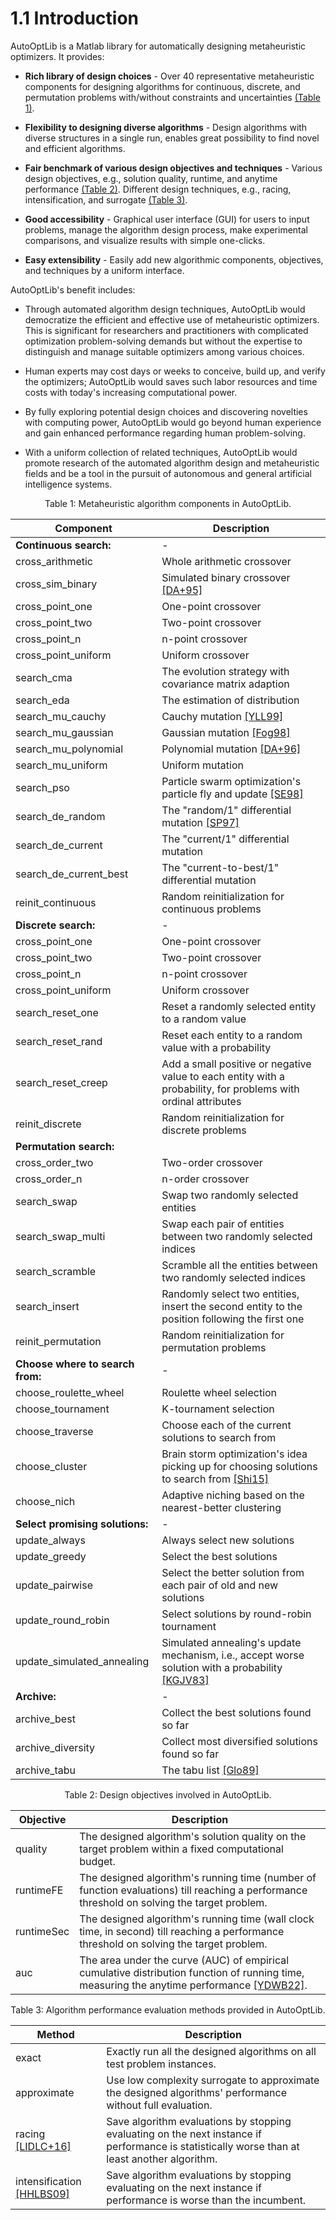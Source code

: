 # 1.1 Introduction

AutoOptLib is a Matlab library for automatically designing metaheuristic optimizers. It provides:

+ **Rich library of design choices** - Over 40 representative metaheuristic components for designing algorithms for continuous, discrete, and permutation problems with/without constraints and uncertainties [(Table 1)](#table1).

+ **Flexibility to designing diverse algorithms** - Design algorithms with diverse structures in a single run, enables great possibility to find novel and efficient algorithms.
 
+ **Fair benchmark of various design objectives and techniques** - Various design objectives, e.g., solution quality, runtime, and anytime performance [(Table 2)](#table2). 
Different design techniques, e.g., racing, intensification, and surrogate [(Table 3)](#table3).

+ **Good accessibility** - Graphical user interface (GUI) for users to input problems, manage the algorithm design process, make experimental comparisons, and visualize results with simple one-clicks.

+ **Easy extensibility** - Easily add new algorithmic components, objectives, and techniques by a uniform interface.

AutoOptLib's benefit includes:

+ Through automated algorithm design techniques, AutoOptLib would democratize the efficient and effective use of metaheuristic optimizers. This is significant for researchers and practitioners with complicated optimization problem-solving demands but without the expertise to distinguish and manage suitable optimizers among various choices. 

+ Human experts may cost days or weeks to conceive, build up, and verify the optimizers; AutoOptLib would saves such labor resources and time costs with today's increasing computational power. 

+ By fully exploring potential design choices and discovering novelties with computing power, AutoOptLib would go beyond human experience and gain enhanced performance regarding human problem-solving.

+ With a uniform collection of related techniques, AutoOptLib would promote research of the automated algorithm design and metaheuristic fields and be a tool in the pursuit of autonomous and general artificial intelligence systems.



<a name="table1"></a>
<div style="text-align: center;">Table 1: Metaheuristic algorithm components in AutoOptLib.</div>

| Component                        | Description                                                                                                                      |
|----------------------------------|----------------------------------------------------------------------------------------------------------------------------------|
| **Continuous search:**           | -                                                                                                                                |
| cross\_arithmetic                | Whole arithmetic crossover                                                                                                       |
| cross\_sim\_binary               | Simulated binary crossover [[DA+95]](../References/ref.html#DA+95)                                                               |
| cross\_point\_one                | One-point crossover                                                                                                              |
| cross\_point\_two                | Two-point crossover                                                                                                              |
| cross\_point\_n                  | n-point crossover                                                                                                                |
| cross\_point\_uniform            | Uniform crossover                                                                                                                |
| search\_cma                      | The evolution strategy with covariance matrix adaption                                                                           |
| search\_eda                      | The estimation of distribution                                                                                                   |
| search\_mu\_cauchy               | Cauchy mutation   [[YLL99]](../References/ref.html#YLL99)                                                                        |
| search\_mu\_gaussian             | Gaussian mutation [[Fog98]](../References/ref.html#Fog98)                                                                        |
| search\_mu\_polynomial           | Polynomial mutation [[DA+96]](../References/ref.html#DA+96)                                                                      |
| search\_mu\_uniform              | Uniform mutation                                                                                                                 |
| search\_pso                      | Particle swarm optimization's particle fly and update [[SE98]](../References/ref.html#SE98)                                      |
| search\_de\_random               | The "random/1" differential mutation    [[SP97]](../References/ref.html#SP97)                                                    |
| search\_de\_current              | The "current/1" differential mutation                                                                                            |
| search\_de\_current\_best        | The "current-to-best/1" differential mutation                                                                                    |
| reinit\_continuous               | Random reinitialization for continuous problems                                                                                  |
| **Discrete search:**             | -                                                                                                                                |
| cross\_point\_one                | One-point crossover                                                                                                              |
| cross\_point\_two                | Two-point crossover                                                                                                              |
| cross\_point\_n                  | n-point crossover                                                                                                                |
| cross\_point\_uniform            | Uniform crossover                                                                                                                |
| search\_reset\_one               | Reset a randomly selected entity to a random value                                                                               |
| search\_reset\_rand              | Reset each entity to a random value with a probability                                                                           |
| search\_reset\_creep             | Add a small positive or negative value to each entity with a probability, for problems with ordinal attributes                   |
| reinit\_discrete                 | Random reinitialization for discrete problems                                                                                    |
| **Permutation search:**          |                                                                                                                                  |
| cross\_order\_two                | Two-order crossover                                                                                                              |
| cross\_order\_n                  | n-order crossover                                                                                                                |
| search\_swap                     | Swap two randomly selected entities                                                                                              |
| search\_swap\_multi              | Swap each pair of entities between two randomly selected indices                                                                 |
| search\_scramble                 | Scramble all the entities between two randomly selected indices                                                                  |
| search\_insert                   | Randomly select two entities, insert the second entity to the position following the first one                                   |
| reinit\_permutation              | Random reinitialization for permutation problems                                                                                 |
| **Choose where to search from:** | -                                                                                                                                |
| choose\_roulette\_wheel          | Roulette wheel selection                                                                                                         |
| choose\_tournament               | K-tournament selection                                                                                                           |
| choose\_traverse                 | Choose each of the current solutions to search from                                                                              |
| choose\_cluster                  | Brain storm optimization's idea picking up for choosing solutions to search from [[Shi15]](../References/ref.html#Shi15)         |
| choose\_nich                     | Adaptive niching based on the nearest-better clustering                                                                          |
| **Select promising solutions:**  | -                                                                                                                                |
| update\_always                   | Always select new solutions                                                                                                      |
| update\_greedy                   | Select the best solutions                                                                                                        |
| update\_pairwise                 | Select the better solution from each pair of old and new solutions                                                               |
| update\_round\_robin             | Select solutions by round-robin tournament                                                                                       |
| update\_simulated\_annealing     | Simulated annealing's update mechanism, i.e., accept worse solution with a probability [[KGJV83]](../References/ref.html#KGJV83) |
| **Archive:**                     | -                                                                                                                                |
| archive\_best                    | Collect the best solutions found so far                                                                                          |
| archive\_diversity               | Collect most diversified solutions found so far                                                                                  |
| archive\_tabu                    | The tabu list [[Glo89]](../References/ref.html#Glo89)                                                                            |



<a name="table2"></a>
<div style="text-align: center;">Table 2: Design objectives involved in AutoOptLib.</div>

| Objective  | Description                                                                                                                                                                |
|------------|----------------------------------------------------------------------------------------------------------------------------------------------------------------------------|
| quality    | The designed algorithm's solution quality on the target problem within a fixed computational budget.                                                                       |
| runtimeFE  | The designed algorithm's running time (number of function evaluations) till reaching a performance threshold on solving the target problem.                                |
| runtimeSec | The designed algorithm's running time (wall clock time, in second) till reaching a performance threshold on solving the target problem.                                    |
| auc        | The area under the curve (AUC) of empirical cumulative distribution function of running time, measuring the anytime performance [[YDWB22]](../References/ref.html#YDWB22). |


<a name="table3"></a>
<div style="text-align: center;">Table 3: Algorithm performance evaluation methods provided in AutoOptLib.</div>

| Method                                                      | Description                                                                                                                                   |
|-------------------------------------------------------------|-----------------------------------------------------------------------------------------------------------------------------------------------|
| exact                                                       | Exactly run all the designed algorithms on all test problem instances.                                                                        |
| approximate                                                 | Use low complexity surrogate to approximate the designed algorithms' performance without full evaluation.                                     |
| racing [[LIDLC+16]](../References/ref.html#LIDLC+16)        | Save algorithm evaluations by stopping evaluating on the next instance if performance is statistically worse than at least another algorithm. |
| intensification [[HHLBS09]](../References/ref.html#HHLBS09) | Save algorithm evaluations by stopping evaluating on the next instance if performance is worse than the incumbent.                            |



